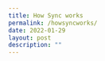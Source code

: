```yaml
---
title: How Sync works
permalink: /howsyncworks/
date: 2022-01-29
layout: post
description: ""
---
```


